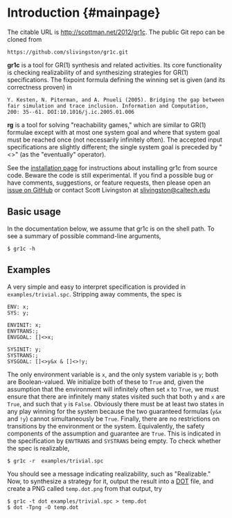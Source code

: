 Introduction        {#mainpage}
============

The citable URL is <http://scottman.net/2012/gr1c>.  The public Git
repo can be cloned from

    https://github.com/slivingston/gr1c.git

**gr1c** is a tool for GR(1) synthesis and related activities.
Its core functionality is checking realizability of and synthesizing
strategies for GR(1) specifications.  The fixpoint formula defining
the winning set is given (and its correctness proven) in

    Y. Kesten, N. Piterman, and A. Pnueli (2005). Bridging the gap between
    fair simulation and trace inclusion. Information and Computation,
    200: 35--61. DOI:10.1016/j.ic.2005.01.006

**rg** is a tool for solving "reachability games," which are similar
to GR(1) formulae except with at most one system goal and where that
system goal must be reached once (not necessarily infinitely often).
The accepted input specifications are slightly different; the single
system goal is preceded by "<>" (as the "eventually" operator).


See the [installation page](md_installation.html) for instructions
about installing gr1c from source code.  Beware the code is still
experimental. If you find a possible bug or have comments,
suggestions, or feature requests, then please open an [issue on
GitHub](https://github.com/slivingston/gr1c/issues) or contact Scott
Livingston at <slivingston@caltech.edu>


Basic usage
-----------

In the documentation below, we assume that gr1c is on the shell
path. To see a summary of possible command-line arguments,

    $ gr1c -h

Examples
--------

A very simple and easy to interpret specification is provided in
`examples/trivial.spc`.  Stripping away comments, the spec is

    ENV: x;
    SYS: y;

    ENVINIT: x;
    ENVTRANS:;
    ENVGOAL: []<>x;

    SYSINIT: y;
    SYSTRANS:;
    SYSGOAL: []<>y&x & []<>!y;

The only environment variable is ``x``, and the only system variable
is ``y``; both are Boolean-valued. We initialize both of these to
``True`` and, given the assumption that the environment will
infinitely often set ``x`` to ``True``, we must ensure that there are
infinitely many states visited such that both ``y`` and ``x`` are
``True``, and such that ``y`` is ``False``.  Obviously there must be
at least two states in any play winning for the system because the two
guaranteed formulas (``y&x`` and ``!y``) cannot simultaneously be
``True``.  Finally, there are no restrictions on transitions by the
environment or the system. Equivalently, the safety components of the
assumption and guarantee are ``True``.  This is indicated in the
specification by ``ENVTRANS`` and ``SYSTRANS`` being empty.  To check
whether the spec is realizable,

    $ gr1c -r  examples/trivial.spc

You should see a message indicating realizability, such as
"Realizable." Now, to synthesize a strategy for it, output the result
into a [DOT](http://www.graphviz.org/) file, and create a PNG called
``temp.dot.png`` from that output, try

    $ gr1c -t dot examples/trivial.spc > temp.dot
    $ dot -Tpng -O temp.dot